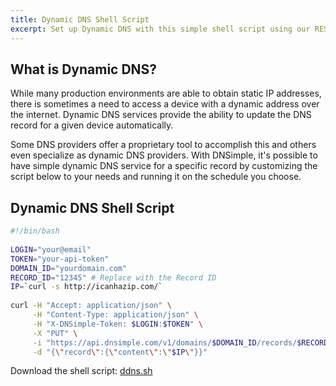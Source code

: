 ```yaml
---
title: Dynamic DNS Shell Script
excerpt: Set up Dynamic DNS with this simple shell script using our REST API.
---
```


## What is Dynamic DNS?

While many production environments are able to obtain static IP addresses, there is sometimes a need to access a device with a dynamic address over the internet. Dynamic DNS services provide the ability to update the DNS record for a given device automatically.

Some DNS providers offer a proprietary tool to accomplish this and others even specialize as dynamic DNS providers. With DNSimple, it's possible to have simple dynamic DNS service for a specific record by customizing the script below to your needs and running it on the schedule you choose.

## Dynamic DNS Shell Script

~~~bash
#!/bin/bash
 
LOGIN="your@email"
TOKEN="your-api-token"
DOMAIN_ID="yourdomain.com"
RECORD_ID="12345" # Replace with the Record ID
IP=`curl -s http://icanhazip.com/`
 
curl -H "Accept: application/json" \
     -H "Content-Type: application/json" \
     -H "X-DNSimple-Token: $LOGIN:$TOKEN" \
     -X "PUT" \
     -i "https://api.dnsimple.com/v1/domains/$DOMAIN_ID/records/$RECORD_ID" \
     -d "{\"record\":{\"content\":\"$IP\"}}"
~~~

Download the shell script: [ddns.sh](ddns.sh)

